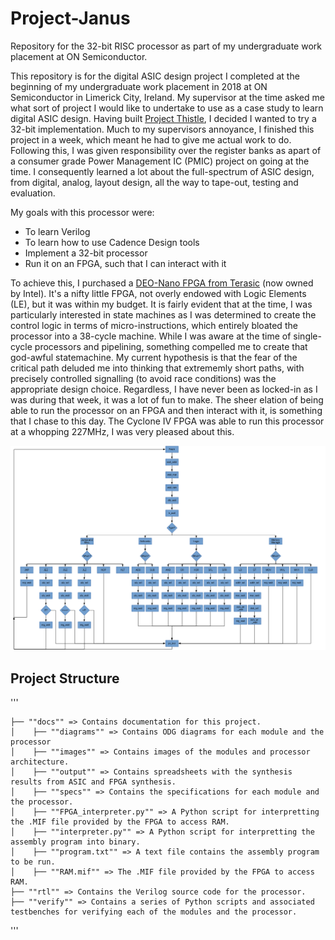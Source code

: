 # Project-Janus

Repository for the 32-bit RISC processor as part of my undergraduate work placement at ON Semiconductor.

This repository is for the digital ASIC design project I completed at the beginning of my undergraduate work placement in 2018 at ON Semiconductor in Limerick City, Ireland. My supervisor at the time asked me what sort of project I would like to undertake to use as a case study to learn digital ASIC design. Having built [Project Thistle](https://github.com/J-CLANCY/Project-Thistle/tree/main), I decided I wanted to try a 32-bit implementation. Much to my supervisors annoyance, I finished this project in a week, which meant he had to give me actual work to do. Following this, I was given responsibility over the register banks as apart of a consumer grade Power Management IC (PMIC) project on going at the time.  I consequently learned a lot about the full-spectrum of ASIC design, from digital, analog, layout design, all the way to tape-out, testing and evaluation.

My goals with this processor were:
- To learn Verilog
- To learn how to use Cadence Design tools
- Implement a 32-bit processor
- Run it on an FPGA, such that I can interact with it

To achieve this, I purchased a [DEO-Nano FPGA from Terasic](https://www.terasic.com.tw/cgi-bin/page/archive.pl?No=593) (now owned by Intel). It's a nifty little FPGA, not overly endowed with Logic Elements (LE), but it was within my budget. It is fairly evident that at the time, I was particularly interested in state machines as I was determined to create the control logic in terms of micro-instructions, which entirely bloated the processor into a 38-cycle machine. While I was aware at the time of single-cycle processors and pipelining, something compelled me to create that god-awful statemachine. My current hypothesis is that the fear of the critical path deluded me into thinking that extrememly short paths, with precisely controlled signalling (to avoid race conditions) was the appropriate design choice. Regardless, I have never been as locked-in as I was during that week, it was a lot of fun to make. The sheer elation of being able to run the processor on an FPGA and then interact with it, is something that I chase to this day. The Cyclone IV FPGA was able to run this processor at a whopping 227MHz, I was very pleased about this.

![Janus](docs\images\instruction_decoder_flow_chart.png)

## Project Structure

'''
```
├── ""docs"" => Contains documentation for this project.  
│    ├── ""diagrams"" => Contains ODG diagrams for each module and the processor
│    ├── ""images"" => Contains images of the modules and processor architecture.
│    ├── ""output"" => Contains spreadsheets with the synthesis results from ASIC and FPGA synthesis.
│    ├── ""specs"" => Contains the specifications for each module and the processor.
│    ├── ""FPGA_interpreter.py"" => A Python script for interpretting the .MIF file provided by the FPGA to access RAM.
│    ├── ""interpreter.py"" => A Python script for interpretting the assembly program into binary.
│    ├── ""program.txt"" => A text file contains the assembly program to be run.
│    ├── ""RAM.mif"" => The .MIF file provided by the FPGA to access RAM.
├── ""rtl"" => Contains the Verilog source code for the processor.
├── ""verify"" => Contains a series of Python scripts and associated testbenches for verifying each of the modules and the processor.
```
'''
